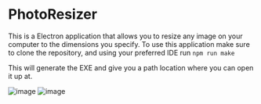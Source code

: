 # PhotoResizer
This is a Electron application that allows you to resize any image on your computer to the dimensions you specify.
To use this application make sure to clone the repository, and using your preferred IDE run
```npm run make```

This will generate the EXE and give you a path location where you can open it up at. 

![image](https://github.com/ClaytonSeager/PhotoResizer/assets/117054183/1af7b7df-370f-4878-a9d5-aca1b24676d2) ![image](https://github.com/ClaytonSeager/PhotoResizer/assets/117054183/ef64d938-06f1-4b17-b517-1e53f57862b7)
